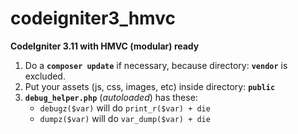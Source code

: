 # codeigniter3_hmvc
**CodeIgniter 3.11 with HMVC (modular) ready**

1. Do a **`composer update`** if necessary, because directory: **`vendor`** is excluded.
2. Put your assets (js, css, images, etc) inside directory: **`public`**
3. **`debug_helper.php`** (*autoloaded*) has these:
   - `debugz($var)` will do `print_r($var) + die`
   - `dumpz($var)` will do `var_dump($var) + die`
